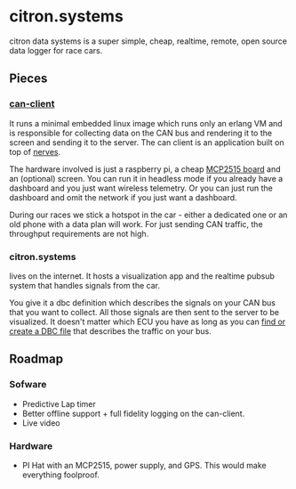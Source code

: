 # citron.systems
citron data systems is a super simple, cheap, realtime, remote, open source data logger for race cars.  

## Pieces

### [can-client](https://github.com/Citron-Data-Systems/can-client)
It runs a minimal embedded linux image which runs only an erlang VM and is responsible for collecting data on the CAN bus and rendering it to the screen and sending it to the server. The can client is an application built on top of [nerves](https://nerves-project.org/). 

The hardware involved is just a raspberry pi, a cheap [MCP2515 board](https://www.amazon.com/WWZMDiB-Converter%EF%BC%8C3PCS-MCP2515-Receiver-Controller/dp/B0BVH43P9L) and an (optional) screen. You can run it in headless mode if you already have a dashboard and you just want wireless telemetry. Or you can just run the dashboard and omit the network if you just want a dashboard. 

During our races we stick a hotspot in the car - either a dedicated one or an old phone with a data plan will work. For just sending CAN traffic, the throughput requirements are not high. 


### citron.systems 
lives on the internet. It hosts a visualization app and the realtime pubsub system that handles signals from the car. 

You give it a dbc definition which describes the signals on your CAN bus that you want to collect. All those signals are then sent to the server to be visualized. It doesn't matter which ECU you have as long as you can [find or create a DBC file](https://www.csselectronics.com/pages/can-dbc-file-database-intro) that describes the traffic on your bus. 


## Roadmap
### Sofware
* Predictive Lap timer
* Better offline support + full fidelity logging on the can-client. 
* Live video 
  
### Hardware
* PI Hat with an MCP2515, power supply, and GPS. This would make everything foolproof.
